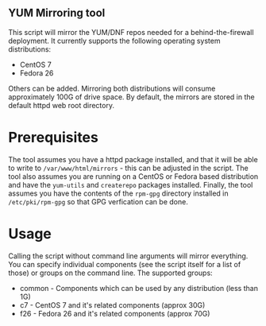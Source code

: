 ## YUM Mirroring tool

This script will mirror the YUM/DNF repos needed for a behind-the-firewall deployment. It currently supports the following operating system distributions:

* CentOS 7
* Fedora 26

Others can be added. Mirroring both distributions will consume approximately 100G of drive space. By default, the mirrors are stored in the default httpd web root directory.

# Prerequisites
The tool assumes you have a httpd package installed, and that it will be able to write to `/var/www/html/mirrors` - this can be adjusted in the script. The tool also assumes you are running on a CentOS or Fedora based distribution and have the `yum-utils` and `createrepo` packages installed. Finally, the tool assumes you have the contents of the `rpm-gpg` directory installed in `/etc/pki/rpm-gpg` so that GPG verfication can be done.

# Usage
Calling the script without command line arguments will mirror everything. You can specify individual components (see the script itself for a list of those) or groups on the command line. The supported groups:

* common - Components which can be used by any distribution (less than 1G)
* c7 - CentOS 7 and it's related components (approx 30G)
* f26 - Fedora 26 and it's related components (approx 70G)
